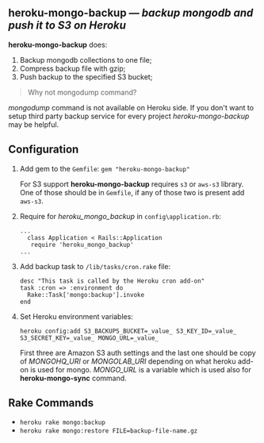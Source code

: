 ## heroku-mongo-backup *— backup mongodb and push it to S3 on Heroku*

**heroku-mongo-backup** does:

1. Backup mongodb collections to one file;
2. Compress backup file with gzip;
3. Push backup to the specified S3 bucket;

> Why not mongodump command?

*mongodump* command is not available on Heroku side. If you don't want to setup third party backup service for every project *heroku-mongo-backup* may be helpful.


## Configuration

1. Add gem to the ```Gemfile```: ```gem "heroku-mongo-backup"```

   For S3 support **heroku-mongo-backup** requires ```s3``` or ```aws-s3``` library. One of those should be in ```Gemfile```, if any of those two is present add ```aws-s3```.

2. Require for *heroku_mongo_backup* in ```config\application.rb```:

   ```
   ...
     class Application < Rails::Application
      require 'heroku_mongo_backup'
   ...
   ```

3. Add backup task to ```/lib/tasks/cron.rake``` file:

   ```
   desc "This task is called by the Heroku cron add-on"
   task :cron => :environment do
     Rake::Task['mongo:backup'].invoke
   end
   ```

4. Set Heroku environment variables:

   ```heroku config:add S3_BACKUPS_BUCKET=_value_ S3_KEY_ID=_value_ S3_SECRET_KEY=_value_ MONGO_URL=_value_```

   First three are Amazon S3 auth settings and the last one should be copy of *MONGOHQ_URI* or *MONGOLAB_URI* depending on what heroku add-on is used for mongo. *MONGO_URL* is a variable which is used also for **heroku-mongo-sync** command.

## Rake Commands

* ```heroku rake mongo:backup```
* ```heroku rake mongo:restore FILE=backup-file-name.gz```

